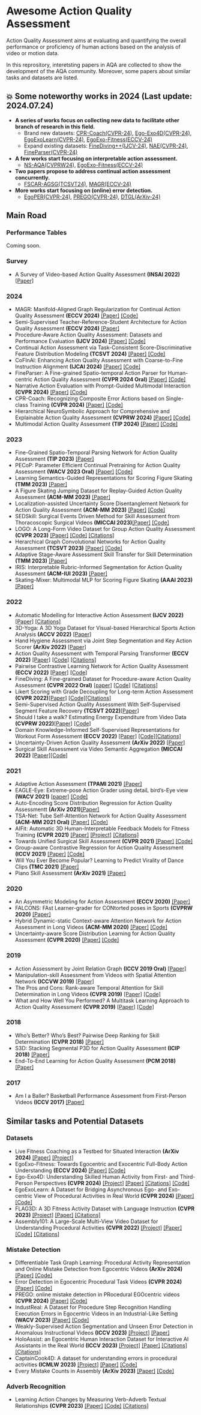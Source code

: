 # Awesome Action Quality Assessment
Action Quality Assessment aims at evaluating and quantifying the overall performance or proficiency of human actions based on the analysis of video or motion data.

In this reprository, interetsting papers in AQA are collected to show the development of the AQA community. Moreover, some papers about similar tasks and datasets are listed.

## 💥 **Some noteworthy works in 2024 (Last update: 2024.07.24)**
- **A series of works focus on collecting new data to facilitate other branch of research in this field.**
    * Brand new datasets: [CPR-Coach(CVPR-24)](https://link.springer.com/article/10.1007/s11263-024-02146-z), [Ego-Exo4D(CVPR-24)](https://ego-exo4d-data.org/paper/ego-exo4d.pdf), [EgoExoLearn(CVPR-24)](https://arxiv.org/pdf/2403.16182.pdf), [EgoExo-Fitness(ECCV-24)](https://arxiv.org/abs/2406.08877)
    * Expand existing datasets: [FineDiving++(IJCV-24)](https://link.springer.com/article/10.1007/s11263-024-02146-z), [NAE(CVPR-24)](https://arxiv.org/abs/2404.14471), [FineParser(CVPR-24)](https://arxiv.org/pdf/2405.06887#pdfjs.action=download)
- **A few works start focusing on interpretable action assessment.**
    * [NS-AQA(CVPRW24)](https://openaccess.thecvf.com/content/CVPR2024W/CVsports/html/Okamoto_Hierarchical_NeuroSymbolic_Approach_for_Comprehensive_and_Explainable_Action_Quality_Assessment_CVPRW_2024_paper.html), [EgoExo-Fitness(ECCV-24)](https://arxiv.org/abs/2406.08877)
- **Two papers propose to address continual action assessment concurrently.**
    * [FSCAR-AGSG(TCSVT24)](https://arxiv.org/abs/2309.17105), [MAGR(ECCV-24)](arxiv.org/abs/2403.04398)
- **More works start focusing on (online) error detection.**
    * [EgoPER(CVPR-24)](https://openaccess.thecvf.com/content/CVPR2024/html/Lee_Error_Detection_in_Egocentric_Procedural_Task_Videos_CVPR_2024_paper.html), [PREGO(CVPR-24)](https://arxiv.org/abs/2404.01933), [DTGL(ArXiv-24)](https://arxiv.org/abs/2406.01486)

## Main Road
### Performance Tables
Coming soon.

### Survey
- A Survey of Video-based Action Quality Assessment **(INSAI 2022)**  [[Paper]](https://arxiv.org/pdf/2204.09271v1.pdf)

### 2024
- MAGR: Manifold-Aligned Graph Regularization for Continual Action Quality Assessment **(ECCV 2024)** [[Paper]](arxiv.org/abs/2403.04398) [[Code]](https://github.com/ZhouKanglei/MAGR_CAQA)
- Semi-Supervised Teacher-Reference-Student Architecture for Action Quality Assessment **(ECCV 2024)** [[Paper]](https://arxiv.org/abs/2407.19675)
- Procedure-Aware Action Quality Assessment: Datasets and Performance Evaluation **(IJCV 2024)** [[Paper]](https://link.springer.com/article/10.1007/s11263-024-02146-z) [[Code]](https://github.com/xujinglin/FineDiving)
- Continual Action Assessment via Task-Consistent Score-Discriminative Feature Distribution Modeling **(TCSVT 2024)** [[Paper]](https://arxiv.org/abs/2309.17105) [[Code]](https://github.com/iSEE-Laboratory/Continual-AQA)
- CoFInAl: Enhancing Action Quality Assessment with Coarse-to-Fine Instruction Alignment **(IJCAI 2024)** [[Paper]](https://arxiv.org/pdf/2404.13999.pdf) [[Code]](https://github.com/ZhouKanglei/CoFInAl_AQA)
- FineParser: A Fine-grained Spatio-temporal Action Parser for Human-centric Action Quality Assessment **(CVPR 2024 Oral)** [[Paper]](https://arxiv.org/pdf/2405.06887#pdfjs.action=download) [[Code]](https://github.com/PKU-ICST-MIPL/FineParser_CVPR2024)
- Narrative Action Evaluation with Prompt-Guided Multimodal Interaction **(CVPR 2024)** [[Paper]](https://arxiv.org/abs/2404.14471) [[Code]](https://github.com/shiyi-zh0408/NAE_CVPR2024)
- CPR-Coach: Recognizing Composite Error Actions based on Single-class Training **(CVPR 2024)** [[Paper]](https://openaccess.thecvf.com/content/CVPR2024/papers/Wang_CPR-Coach_Recognizing_Composite_Error_Actions_based_on_Single-class_Training_CVPR_2024_paper.pdf) [[Code]](https://github.com/Shunli-Wang/CPR-Coach)
- Hierarchical NeuroSymbolic Approach for Comprehensive and Explainable Action Quality Assessment **(CVPRW 2024)** [[Paper]](https://openaccess.thecvf.com/content/CVPR2024W/CVsports/html/Okamoto_Hierarchical_NeuroSymbolic_Approach_for_Comprehensive_and_Explainable_Action_Quality_Assessment_CVPRW_2024_paper.html) [[Code]](https://github.com/laurenok24/NSAQA)
- Multimodal Action Quality Assessment **(TIP 2024)** [[Paper]](https://arxiv.org/abs/2402.09444) [[Code]](https://github.com/qinghuannn/PAMFN)

### 2023
- Fine-Grained Spatio-Temporal Parsing Network for Action Quality Assessment **(TIP 2023)** [[Paper]](https://ieeexplore.ieee.org/stamp/stamp.jsp?tp=&arnumber=10317826)
- PECoP: Parameter Efficient Continual Pretraining for Action Quality Assessment **(WACV 2023 Oral)** [[Paper]](https://arxiv.org/pdf/2311.07603.pdf) [[Code]](https://github.com/Plrbear/PECoP)
- Learning Semantics-Guided Representations for Scoring Figure Skating **(TMM 2023)** [[Paper]](https://ieeexplore.ieee.org/stamp/stamp.jsp?tp=&arnumber=10301591)
- A Figure Skating Jumping Dataset for Replay-Guided Action Quality Assessment **(ACM-MM 2023)** [[Paper]](https://dl.acm.org/doi/pdf/10.1145/3581783.3613774)
- Localization-assisted Uncertainty Score Disentanglement Network for Action Quality Assessment **(ACM-MM 2023)** [[Paper]](https://dl.acm.org/doi/pdf/10.1145/3581783.3613795) [[Code]](https://github.com/yanliji/FineFS-dataset)
- SEDSkill: Surgical Events Driven Method for Skill Assessment from Thoracoscopic Surgical Videos **(MICCAI 2023)**[[Paper]](https://link.springer.com/chapter/10.1007/978-3-031-43996-4_4) [[Code]](https://github.com/xmed-lab/SEDSkill)
- LOGO: A Long-Form Video Dataset for Group Action Quality Assessment **(CVPR 2023)** [[Paper]](https://openaccess.thecvf.com/content/CVPR2023/papers/Zhang_LOGO_A_Long-Form_Video_Dataset_for_Group_Action_Quality_Assessment_CVPR_2023_paper.pdf) [[Code]](https://github.com/shiyi-zh0408/LOGO) [[Citations]](https://scholar.google.com/scholar?cites=9879603589772082553&as_sdt=2005&sciodt=0,5&hl=en)
- Herarchical Graph Convolutional Networks for Action Quality Assessment **(TCSVT 2023)** [[Paper]](https://dro.dur.ac.uk/38628/1/38628.pdf) [[Code]](https://github.com/ZhouKanglei/HGCN_AQA)
- Adaptive Stage-Aware Assessment Skill Transfer for Skill Determination **(TMM 2023)** [[Paper]](https://ieeexplore.ieee.org/abstract/document/10180083)
- IRIS: Interpretable Rubric-Informed Segmentation for Action Quality Assessment **(ACM-IUI 2023)** [[Paper]](https://arxiv.org/pdf/2303.09097.pdf)
- Skating-Mixer: Multimodal MLP for Scoring Figure Skating **(AAAI 2023)** [[Paper]](https://arxiv.org/pdf/2203.03990.pdf)

### 2022
- Automatic Modelling for Interactive Action Assessment **(IJCV 2022)** [[Paper]](https://link.springer.com/article/10.1007/s11263-022-01695-5) [[Citations]](https://scholar.google.com/scholar?cites=2639298877441859541&as_sdt=2005&sciodt=0,5&hl=en)
- 3D-Yoga: A 3D Yoga Dataset for Visual-based Hierarchical Sports Action Analysis **(ACCV 2022)** [[Paper]](https://openaccess.thecvf.com/content/ACCV2022/papers/Li_3D-Yoga_A_3D_Yoga_Dataset_for_Visual-based_Hierarchical_Sports_Action_ACCV_2022_paper.pdf)
- Hand Hygiene Assessment via Joint Step Segmentation and Key Action Scorer **(ArXiv 2022)**  [[Paper]](https://arxiv.org/pdf/2209.12221)
- Action Quality Assessment with Temporal Parsing Transformer **(ECCV 2022)**  [[Paper]](https://arxiv.org/pdf/2207.09270)  [[Code]](https://github.com/baiyang4/aqa_tpt) [[Citations]](https://scholar.google.com/scholar?cites=3265520373943129836&as_sdt=2005&sciodt=0,5&hl=en)
- Pairwise Contrastive Learning Network for Action Quality Assessment **(ECCV 2022)** [[Paper]](https://www.ecva.net/papers/eccv_2022/papers_ECCV/papers/136640450.pdf) [[Code]](https://github.com/hqu-cst-mmc/PCLN)
- FineDiving: A Fine-grained Dataset for Procedure-aware Action Quality Assessment **(CVPR 2022 Oral)** [[paper]](https://arxiv.org/pdf/2204.03646.pdf) [[Code]](https://github.com/xujinglin/FineDiving) [[Citations]](https://scholar.google.com/scholar?cites=5125588138588766817&as_sdt=2005&sciodt=0,5&hl=en)
- Likert Scoring with Grade Decoupling for Long-term Action Assessment **(CVPR 2022)**[[Paper]](https://openaccess.thecvf.com/content/CVPR2022/papers/Xu_Likert_Scoring_With_Grade_Decoupling_for_Long-Term_Action_Assessment_CVPR_2022_paper.pdf) [[Code]](https://github.com/xuangch/CVPR22_GDLT)[[Citations]](https://scholar.google.com/scholar?cites=7216274328792820037&as_sdt=2005&sciodt=0,5&hl=en)
- Semi-Supervised Action Quality Assessment With Self-Supervised Segment Feature Recovery **(TCSVT 2022)**[[Paper]](https://ieeexplore.ieee.org/abstract/document/9682696)
- Should I take a walk? Estimating Energy Expenditure from Video Data **(CVPRW 2022)**[[Paper]](https://openaccess.thecvf.com/content/CVPR2022W/CVPM/papers/Peng_Should_I_Take_a_Walk_Estimating_Energy_Expenditure_From_Video_CVPRW_2022_paper.pdf) [[Code]](https://github.com/KPeng9510/Vid2Burn)
- Domain Knowledge-Informed Self-Supervised Representations for Workout Form Assessment **(ECCV 2022)** [[Paper]](https://arxiv.org/pdf/2202.14019) [[Code]](https://github.com/ParitoshParmar/Fitness-AQA)[[Citations]](https://scholar.google.com/scholar?cites=1771967292738028463&as_sdt=2005&sciodt=0,5&hl=en)
- Uncertainty-Driven Action Quality Assessment **(ArXiv 2022)** [[Paper]](https://arxiv.org/pdf/2207.14513.pdf)
- Surgical Skill Assessment via Video Semantic Aggregation **(MICCAI 2022)** [[Paper]](https://arxiv.org/pdf/2208.02611)[[Code]](https://github.com/shinkyo0513/Surgical-Skill-Assessment-via-Video-Semantic-Aggregation)

### 2021
- Adaptive Action Assessment **(TPAMI 2021)** [[Paper]](https://ieeexplore.ieee.org/abstract/document/9609694)
- EAGLE-Eye: Extreme-pose Action Grader using detaiL bird’s-Eye view **(WACV 2021)** [[paper]](https://openaccess.thecvf.com/content/WACV2021/papers/Nekoui_EAGLE-Eye_Extreme-Pose_Action_Grader_Using_Detail_Birds-Eye_View_WACV_2021_paper.pdf) [[Code]](https://github.com/MahdiNek/EAGLE-Eye)
- Auto-Encoding Score Distribution Regression for Action Quality Assessmentt **(ArXiv 2021)**[[Paper]](https://arxiv.org/abs/2111.11029)
- TSA-Net: Tube Self-Attention Network for Action Quality Assessment **(ACM-MM 2021 Oral)** [[Paper]](https://arxiv.org/pdf/2201.03746) [[Code]](https://github.com/Shunli-Wang/TSA-Net)
- AIFit: Automatic 3D Human-Interpretable Feedback Models for Fitness Training **(CVPR 2021)** [[Paper]](https://openaccess.thecvf.com/content/CVPR2021/html/Fieraru_AIFit_Automatic_3D_Human-Interpretable_Feedback_Models_for_Fitness_Training_CVPR_2021_paper.html) [[Project]](https://fit3d.imar.ro/home) [[Citations]](https://scholar.google.com/scholar?cites=1608896424763202625&as_sdt=2005&sciodt=0,5&hl=en)
- Towards Unified Surgical Skill Assessment **(CVPR 2021)** [[Paper]](https://openaccess.thecvf.com/content/CVPR2021/papers/Liu_Towards_Unified_Surgical_Skill_Assessment_CVPR_2021_paper.pdf) [[Code]](https://github.com/Finspire13/Towards-Unified-Surgical-Skill-Assessment)
- Group-aware Contrastive Regression for Action Quality Assessment **(ICCV 2021)** [[Paper]](http://openaccess.thecvf.com//content/ICCV2021/papers/Yu_Group-Aware_Contrastive_Regression_for_Action_Quality_Assessment_ICCV_2021_paper.pdf) [[Code]](https://github.com/yuxumin/CoRe)
- Will You Ever Become Popular? Learning to Predict Virality of Dance Clips **(TMC 2021)** [[Paper]](https://arxiv.org/pdf/2111.03819v1.pdf)
- Piano Skill Assessment **(ArXiv 2021)** [[Paper]](https://arxiv.org/pdf/2101.04884)


### 2020
- An Asymmetric Modeling for Action Assessment **(ECCV 2020)** [[Paper]](https://www.ecva.net/papers/eccv_2020/papers_ECCV/papers/123750222.pdf)
- FALCONS: FAst Learner-grader for CONtorted poses in Sports **(CVPRW 2020)** [[Paper]](http://openaccess.thecvf.com/content_CVPRW_2020/papers/w53/Nekoui_FALCONS_FAst_Learner-Grader_for_CONtorted_Poses_in_Sports_CVPRW_2020_paper.pdf)
- Hybrid Dynamic-static Context-aware Attention Network for Action Assessment in Long Videos **(ACM-MM 2020)** [[Paper]](https://arxiv.org/pdf/2008.05977v1.pdf) [[Code]](https://github.com/lingan1996/ACTION-NET)
- Uncertainty-aware Score Distribution Learning for Action Quality Assessment **(CVPR 2020)** [[Paper]](https://arxiv.org/pdf/2006.07665v1.pdf) [[Code]](https://github.com/nzl-thu/musdl)

### 2019
- Action Assessment by Joint Relation Graph **(ICCV 2019 Oral)** [[Paper]](http://openaccess.thecvf.com/content_ICCV_2019/papers/Pan_Action_Assessment_by_Joint_Relation_Graphs_ICCV_2019_paper.pdf)
- Manipulation-skill Assessment from Videos with Spatial Attention Network **(ICCVW 2019)** [[Paper]](http://openaccess.thecvf.com/content_ICCVW_2019/papers/EPIC/Li_Manipulation-Skill_Assessment_from_Videos_with_Spatial_Attention_Network_ICCVW_2019_paper.pdf)
- The Pros and Cons: Rank-aware Temporal Attention for Skill Determination in Long Videos **(CVPR 2019)** [[Paper]](http://openaccess.thecvf.com/content_CVPR_2019/papers/Doughty_The_Pros_and_Cons_Rank-Aware_Temporal_Attention_for_Skill_Determination_CVPR_2019_paper.pdf) [[Code]](https://github.com/hazeld/rank-aware-attention-network)
- What and How Well You Performed? A Multitask Learning Approach to Action Quality Assessment **(CVPR 2019)** [[Paper]](http://openaccess.thecvf.com/content_CVPR_2019/papers/Parmar_What_and_How_Well_You_Performed_A_Multitask_Learning_Approach_CVPR_2019_paper.pdf) [[Code]](https://github.com/ParitoshParmar/MTL-AQA)

### 2018
- Who’s Better? Who’s Best? Pairwise Deep Ranking for Skill Determination **(CVPR 2018)** [[Paper]](http://openaccess.thecvf.com/content_cvpr_2018/papers/Doughty_Whos_Better_Whos_CVPR_2018_paper.pdf)
- S3D: Stacking Segmental P3D for Action Quality Assessment **(ICIP 2018)** [[Paper]](https://ieeexplore.ieee.org/abstract/document/8451364)
- End-To-End Learning for Action Quality Assessment **(PCM 2018)** [[Paper]](https://link.springer.com/chapter/10.1007/978-3-030-00767-6_12)

### 2017
- Am I a Baller? Basketball Performance Assessment from First-Person Videos **(ICCV 2017)** [[Paper]](https://openaccess.thecvf.com/content_ICCV_2017/papers/Bertasius_Am_I_a_ICCV_2017_paper.pdf)
 
## Similar tasks and Potential Datasets
### Datasets
- Live Fitness Coaching as a Testbed for Situated Interaction **(ArXiv 2024)** [[Paper]](https://arxiv.org/abs/2407.08101) [[Project]](https://developer.qualcomm.com/software/ai-datasets/qevd)
- EgoExo-Fitness: Towards Egocentric and Exocentric Full-Body Action Understanding **(ECCV 2024)** [[Paper]](https://arxiv.org/abs/2406.08877) [[Code]](https://github.com/iSEE-Laboratory/EgoExo-Fitness/tree/main)
- Ego-Exo4D: Understanding Skilled Human Activity from First- and Third-Person Perspectives **(CVPR 2024)** [[Project]](https://ego-exo4d-data.org/#people) [[Paper]](https://ego-exo4d-data.org/paper/ego-exo4d.pdf) [[Citations]](https://scholar.google.com/scholar?cites=6807725739327920288&as_sdt=2005&sciodt=0,5&hl=en) [[Code]](https://github.com/EGO4D?tab=repositories)
- EgoExoLearn: A Dataset for Bridging Asynchronous Ego- and Exo-centric View of Procedural Activities in Real World **(CVPR 2024)** [[Paper]](https://arxiv.org/pdf/2403.16182.pdf) [[Code]](https://github.com/OpenGVLab/EgoExoLearn/)
- FLAG3D: A 3D Fitness Activity Dataset with Language Instruction **(CVPR 2023)** [[Project]](https://andytang15.github.io/FLAG3D/) [[Paper]](https://arxiv.org/abs/2212.04638) [[Citations]](https://scholar.google.com/scholar?cites=13191913368764386186&as_sdt=2005&sciodt=0,5&hl=en)
- Assembly101: A Large-Scale Multi-View Video Dataset for Understanding Procedural Activities **(CVPR 2022)** [[Project]](https://assembly-101.github.io) [[Paper]](https://openaccess.thecvf.com/content/CVPR2022/papers/Sener_Assembly101_A_Large-Scale_Multi-View_Video_Dataset_for_Understanding_Procedural_Activities_CVPR_2022_paper.pdf) [[Code]](https://github.com/assembly-101?tab=repositories) [[Citations]](https://scholar.google.com/scholar?cites=16985062727042180828&as_sdt=2005&sciodt=0,5&hl=en)


### Mistake Detection
- Differentiable Task Graph Learning: Procedural Activity Representation and Online Mistake Detection from Egocentric Videos **(ArXiv 2024)** [[Paper]](https://arxiv.org/abs/2406.01486) [[Code]](https://github.com/fpv-iplab/Differentiable-Task-Graph-Learning)
- Error Detection in Egocentric Procedural Task Videos **(CVPR 2024)** [[Paper]](https://openaccess.thecvf.com/content/CVPR2024/html/Lee_Error_Detection_in_Egocentric_Procedural_Task_Videos_CVPR_2024_paper.html) [[Code]](https://github.com/robert80203/EgoPER_official)
- PREGO: online mistake detection in PRocedural EGOcentric videos **(CVPR 2024)** [[Paper]](https://arxiv.org/abs/2404.01933) [[Code]](https://github.com/aleflabo/PREGO)
- IndustReal: A Dataset for Procedure Step Recognition Handling Execution Errors in Egocentric Videos in an Industrial-Like Setting **(WACV 2023)** [[Paper]](https://arxiv.org/pdf/2310.17323.pdf) [[Code]](https://github.com/TimSchoonbeek/IndustReal)
- Weakly-Supervised Action Segmentation and Unseen Error Detection in Anomalous Instructional Videos **(ICCV 2023)** [[Project]](https://usa.honda-ri.com/ata) [[Paper]](https://openaccess.thecvf.com/content/ICCV2023/html/Ghoddoosian_Weakly-Supervised_Action_Segmentation_and_Unseen_Error_Detection_in_Anomalous_Instructional_ICCV_2023_paper.html) 
- HoloAssist: an Egocentric Human Interaction Dataset for Interactive AI Assistants in the Real World **(ICCV 2023)** [[Project]](https://holoassist.github.io) [[Paper]](http://openaccess.thecvf.com/content/ICCV2023/html/Wang_HoloAssist_an_Egocentric_Human_Interaction_Dataset_for_Interactive_AI_Assistants_ICCV_2023_paper.html) [[Citations]](https://scholar.google.com/scholar?cites=1935067381543829055&as_sdt=2005&sciodt=0,5&hl=en) [[Citations]](https://scholar.google.com/scholar?cites=1935067381543829055&as_sdt=2005&sciodt=0,5&hl=en)
- CaptainCook4D: A dataset for understanding errors in procedural activities **(ICMLW 2023)** [[Project]](https://captaincook4d.github.io/captain-cook/) [[Paper]](https://arxiv.org/abs/2312.14556) [[Code]](https://github.com/CaptainCook4D)
- Every Mistake Counts in Assembly **(ArXiv 2023)** [[Paper]](https://arxiv.org/abs/2307.16453) [[Code]](https://github.com/assembly-101/assembly101-mistake-detection)


### Adverb Recognition
- Learning Action Changes by Measuring Verb-Adverb Textual Relationships **(CVPR 2023)** [[Paper]](https://arxiv.org/pdf/2303.15086.pdf) [[Code]](https://github.com/dmoltisanti/air-cvpr23) [[Citations]](https://scholar.google.com/scholar?cites=50297929267165770&as_sdt=2005&sciodt=0,5&hl=en)








